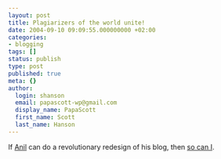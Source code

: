 ```yaml
---
layout: post
title: Plagiarizers of the world unite!
date: 2004-09-10 09:09:55.000000000 +02:00
categories:
- blogging
tags: []
status: publish
type: post
published: true
meta: {}
author:
  login: shanson
  email: papascott-wp@gmail.com
  display_name: PapaScott
  first_name: Scott
  last_name: Hanson
---
```

<p>If <a href="http://www.dashes.com/anil/" title="Search: anil dash">Anil</a> can do a revolutionary redesign of his blog, then <a href="https://www.papascott.de/bl.php">so can I</a>.</p>
